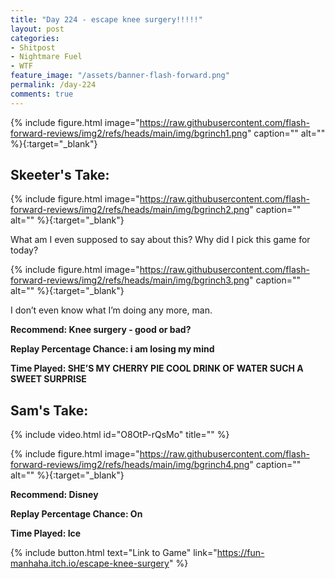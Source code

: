 ```yaml
---
title: "Day 224 - escape knee surgery!!!!!"
layout: post
categories:
- Shitpost
- Nightmare Fuel
- WTF
feature_image: "/assets/banner-flash-forward.png"
permalink: /day-224
comments: true
---
```


{% include figure.html image="https://raw.githubusercontent.com/flash-forward-reviews/img2/refs/heads/main/img/bgrinch1.png" caption="" alt="" %}{:target="_blank"}

## Skeeter's Take:

{% include figure.html image="https://raw.githubusercontent.com/flash-forward-reviews/img2/refs/heads/main/img/bgrinch2.png" caption="" alt="" %}{:target="_blank"}

What am I even supposed to say about this? Why did I pick this game for today? 

{% include figure.html image="https://raw.githubusercontent.com/flash-forward-reviews/img2/refs/heads/main/img/bgrinch3.png" caption="" alt="" %}{:target="_blank"}

I don’t even know what I’m doing any more, man. 

**Recommend: Knee surgery - good or bad?**

**Replay Percentage Chance: i am losing my mind**

**Time Played: SHE’S MY CHERRY PIE COOL DRINK OF WATER SUCH A SWEET SURPRISE**

## Sam's Take:

{% include video.html id="O8OtP-rQsMo" title="" %}

{% include figure.html image="https://raw.githubusercontent.com/flash-forward-reviews/img2/refs/heads/main/img/bgrinch4.png" caption="" alt="" %}{:target="_blank"}

**Recommend: Disney** 

**Replay Percentage Chance: On**

**Time Played: Ice**

{% include button.html text="Link to Game" link="https://fun-manhaha.itch.io/escape-knee-surgery" %}